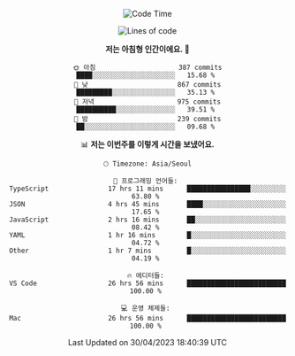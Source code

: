 <div align='center'>
 
<!--START_SECTION:waka-->
![Code Time](http://img.shields.io/badge/Code%20Time-2%2C583%20hrs%2034%20mins-blue)

![Lines of code](https://img.shields.io/badge/%EC%A0%80%EB%8A%94%20%EC%97%AC%ED%83%9C%EA%B9%8C%EC%A7%80%20-1.2%20million%20%EC%A4%84%EC%9D%98%20%EC%BD%94%EB%93%9C%EB%A5%BC%20%EC%9E%91%EC%84%B1%ED%96%88%EC%96%B4%EC%9A%94.-blue)

**저는 아침형 인간이에요. 🐤** 

```text
🌞 아침                     387 commits         ████░░░░░░░░░░░░░░░░░░░░░   15.68 % 
🌆 낮　                     867 commits         █████████░░░░░░░░░░░░░░░░   35.13 % 
🌃 저녁                     975 commits         ██████████░░░░░░░░░░░░░░░   39.51 % 
🌙 밤　                     239 commits         ██░░░░░░░░░░░░░░░░░░░░░░░   09.68 % 
```


📊 **저는 이번주를 이렇게 시간을 보냈어요.** 

```text
🕑︎ Timezone: Asia/Seoul

💬 프로그래밍 언어들: 
TypeScript               17 hrs 11 mins      ████████████████░░░░░░░░░   63.80 % 
JSON                     4 hrs 45 mins       ████░░░░░░░░░░░░░░░░░░░░░   17.65 % 
JavaScript               2 hrs 16 mins       ██░░░░░░░░░░░░░░░░░░░░░░░   08.42 % 
YAML                     1 hr 16 mins        █░░░░░░░░░░░░░░░░░░░░░░░░   04.72 % 
Other                    1 hr 7 mins         █░░░░░░░░░░░░░░░░░░░░░░░░   04.19 % 

🔥 에디터들: 
VS Code                  26 hrs 56 mins      █████████████████████████   100.00 % 

💻 운영 체제들: 
Mac                      26 hrs 56 mins      █████████████████████████   100.00 % 
```


 Last Updated on 30/04/2023 18:40:39 UTC
<!--END_SECTION:waka-->
 </div>
<!---
Emewjin/Emewjin is a ✨ special ✨ repository because its `README.md` (this file) appears on your GitHub profile.
You can click the Preview link to take a look at your changes.
--->
